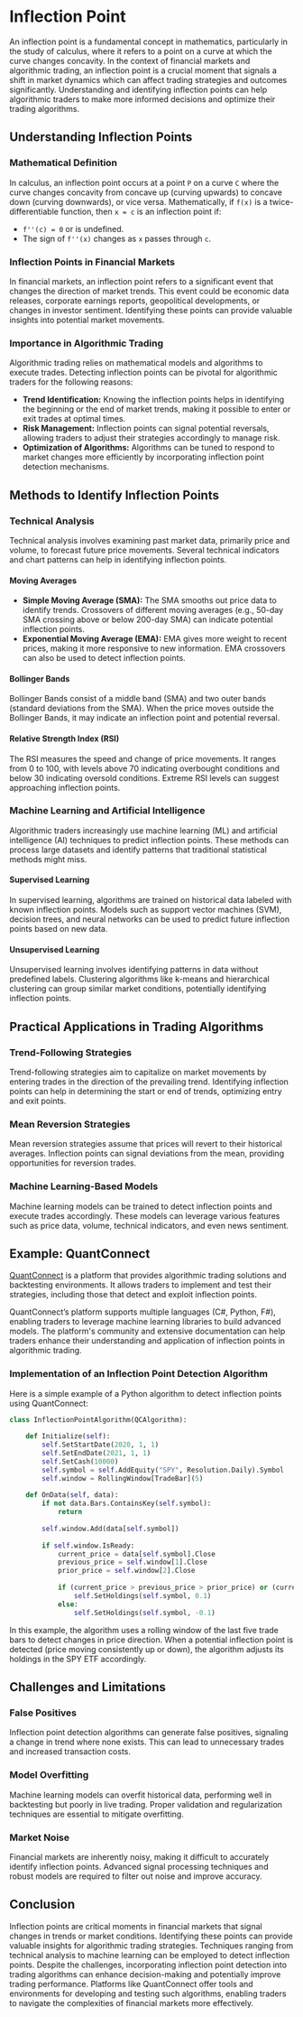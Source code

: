 # Inflection Point

An inflection point is a fundamental concept in mathematics, particularly in the study of calculus, where it refers to a point on a curve at which the curve changes concavity. In the context of financial markets and algorithmic trading, an inflection point is a crucial moment that signals a shift in market dynamics which can affect trading strategies and outcomes significantly. Understanding and identifying inflection points can help algorithmic traders to make more informed decisions and optimize their trading algorithms.

## Understanding Inflection Points

### Mathematical Definition

In calculus, an inflection point occurs at a point `P` on a curve `C` where the curve changes concavity from concave up (curving upwards) to concave down (curving downwards), or vice versa. Mathematically, if `f(x)` is a twice-differentiable function, then `x = c` is an inflection point if:

- `f''(c) = 0` or is undefined.
- The sign of `f''(x)` changes as `x` passes through `c`.

### Inflection Points in Financial Markets

In financial markets, an inflection point refers to a significant event that changes the direction of market trends. This event could be economic data releases, corporate earnings reports, geopolitical developments, or changes in investor sentiment. Identifying these points can provide valuable insights into potential market movements.

### Importance in Algorithmic Trading

Algorithmic trading relies on mathematical models and algorithms to execute trades. Detecting inflection points can be pivotal for algorithmic traders for the following reasons:

- **Trend Identification:** Knowing the inflection points helps in identifying the beginning or the end of market trends, making it possible to enter or exit trades at optimal times.
- **Risk Management:** Inflection points can signal potential reversals, allowing traders to adjust their strategies accordingly to manage risk.
- **Optimization of Algorithms:** Algorithms can be tuned to respond to market changes more efficiently by incorporating inflection point detection mechanisms.

## Methods to Identify Inflection Points

### Technical Analysis

Technical analysis involves examining past market data, primarily price and volume, to forecast future price movements. Several technical indicators and chart patterns can help in identifying inflection points.

#### Moving Averages

- **Simple Moving Average (SMA):** The SMA smooths out price data to identify trends. Crossovers of different moving averages (e.g., 50-day SMA crossing above or below 200-day SMA) can indicate potential inflection points.
- **Exponential Moving Average (EMA):** EMA gives more weight to recent prices, making it more responsive to new information. EMA crossovers can also be used to detect inflection points.

#### Bollinger Bands

Bollinger Bands consist of a middle band (SMA) and two outer bands (standard deviations from the SMA). When the price moves outside the Bollinger Bands, it may indicate an inflection point and potential reversal.

#### Relative Strength Index (RSI)

The RSI measures the speed and change of price movements. It ranges from 0 to 100, with levels above 70 indicating overbought conditions and below 30 indicating oversold conditions. Extreme RSI levels can suggest approaching inflection points.

### Machine Learning and Artificial Intelligence

Algorithmic traders increasingly use machine learning (ML) and artificial intelligence (AI) techniques to predict inflection points. These methods can process large datasets and identify patterns that traditional statistical methods might miss.

#### Supervised Learning

In supervised learning, algorithms are trained on historical data labeled with known inflection points. Models such as support vector machines (SVM), decision trees, and neural networks can be used to predict future inflection points based on new data.

#### Unsupervised Learning

Unsupervised learning involves identifying patterns in data without predefined labels. Clustering algorithms like k-means and hierarchical clustering can group similar market conditions, potentially identifying inflection points.

## Practical Applications in Trading Algorithms

### Trend-Following Strategies

Trend-following strategies aim to capitalize on market movements by entering trades in the direction of the prevailing trend. Identifying inflection points can help in determining the start or end of trends, optimizing entry and exit points.

### Mean Reversion Strategies

Mean reversion strategies assume that prices will revert to their historical averages. Inflection points can signal deviations from the mean, providing opportunities for reversion trades.

### Machine Learning-Based Models

Machine learning models can be trained to detect inflection points and execute trades accordingly. These models can leverage various features such as price data, volume, technical indicators, and even news sentiment.

## Example: QuantConnect

[QuantConnect](https://www.quantconnect.com/) is a platform that provides algorithmic trading solutions and backtesting environments. It allows traders to implement and test their strategies, including those that detect and exploit inflection points.

QuantConnect’s platform supports multiple languages (C#, Python, F#), enabling traders to leverage machine learning libraries to build advanced models. The platform's community and extensive documentation can help traders enhance their understanding and application of inflection points in algorithmic trading.

### Implementation of an Inflection Point Detection Algorithm

Here is a simple example of a Python algorithm to detect inflection points using QuantConnect:

```python
class InflectionPointAlgorithm(QCAlgorithm):
    
    def Initialize(self):
        self.SetStartDate(2020, 1, 1)
        self.SetEndDate(2021, 1, 1)
        self.SetCash(10000)
        self.symbol = self.AddEquity("SPY", Resolution.Daily).Symbol
        self.window = RollingWindow[TradeBar](5)
        
    def OnData(self, data):
        if not data.Bars.ContainsKey(self.symbol):
            return
            
        self.window.Add(data[self.symbol])
        
        if self.window.IsReady:
            current_price = data[self.symbol].Close
            previous_price = self.window[1].Close
            prior_price = self.window[2].Close
            
            if (current_price > previous_price > prior_price) or (current_price < previous_price < prior_price):
                self.SetHoldings(self.symbol, 0.1)
            else:
                self.SetHoldings(self.symbol, -0.1)
```

In this example, the algorithm uses a rolling window of the last five trade bars to detect changes in price direction. When a potential inflection point is detected (price moving consistently up or down), the algorithm adjusts its holdings in the SPY ETF accordingly.

## Challenges and Limitations

### False Positives

Inflection point detection algorithms can generate false positives, signaling a change in trend where none exists. This can lead to unnecessary trades and increased transaction costs.

### Model Overfitting

Machine learning models can overfit historical data, performing well in backtesting but poorly in live trading. Proper validation and regularization techniques are essential to mitigate overfitting.

### Market Noise

Financial markets are inherently noisy, making it difficult to accurately identify inflection points. Advanced signal processing techniques and robust models are required to filter out noise and improve accuracy.

## Conclusion

Inflection points are critical moments in financial markets that signal changes in trends or market conditions. Identifying these points can provide valuable insights for algorithmic trading strategies. Techniques ranging from technical analysis to machine learning can be employed to detect inflection points. Despite the challenges, incorporating inflection point detection into trading algorithms can enhance decision-making and potentially improve trading performance. Platforms like QuantConnect offer tools and environments for developing and testing such algorithms, enabling traders to navigate the complexities of financial markets more effectively.